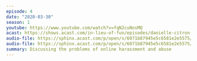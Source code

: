 ```yaml
---
episode: 4
date: "2020-03-30"
season: 1
youtube: https://www.youtube.com/watch?v=fqN2cuNnsMQ
acast: https://shows.acast.com/in-lieu-of-fun/episodes/danielle-citron-take-2
audio-file: https://sphinx.acast.com/p/open/s/6071b87945e5c6581e2e5575/e/6072f83ad7731d0d429c6c24/media.mp3
audio-file: https://sphinx.acast.com/p/open/s/6071b87945e5c6581e2e5575/e/607999e5c5fcab5cc91b073f/media.mp3
summary: Discussing the problems of online harassment and abuse
---
```

